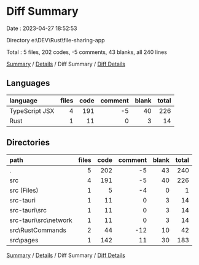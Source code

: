 # Diff Summary

Date : 2023-04-27 18:52:53

Directory e:\\DEV\\Rust\\file-sharing-app

Total : 5 files,  202 codes, -5 comments, 43 blanks, all 240 lines

[Summary](results.md) / [Details](details.md) / Diff Summary / [Diff Details](diff-details.md)

## Languages
| language | files | code | comment | blank | total |
| :--- | ---: | ---: | ---: | ---: | ---: |
| TypeScript JSX | 4 | 191 | -5 | 40 | 226 |
| Rust | 1 | 11 | 0 | 3 | 14 |

## Directories
| path | files | code | comment | blank | total |
| :--- | ---: | ---: | ---: | ---: | ---: |
| . | 5 | 202 | -5 | 43 | 240 |
| src | 4 | 191 | -5 | 40 | 226 |
| src (Files) | 1 | 5 | -4 | 0 | 1 |
| src-tauri | 1 | 11 | 0 | 3 | 14 |
| src-tauri\\src | 1 | 11 | 0 | 3 | 14 |
| src-tauri\\src\\network | 1 | 11 | 0 | 3 | 14 |
| src\\RustCommands | 2 | 44 | -12 | 10 | 42 |
| src\\pages | 1 | 142 | 11 | 30 | 183 |

[Summary](results.md) / [Details](details.md) / Diff Summary / [Diff Details](diff-details.md)